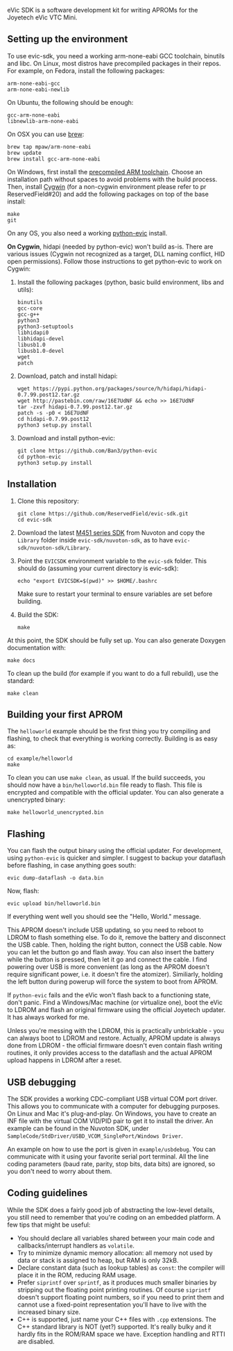 eVic SDK is a software development kit for writing APROMs for the Joyetech eVic VTC Mini.

Setting up the environment
--------------------------

To use evic-sdk, you need a working arm-none-eabi GCC toolchain,
binutils and libc. On Linux, most distros have precompiled packages
in their repos. For example, on Fedora, install the following
packages:
```
arm-none-eabi-gcc
arm-none-eabi-newlib
```
On Ubuntu, the following should be enough:
```
gcc-arm-none-eabi
libnewlib-arm-none-eabi
```
On OSX you can use [brew](http://brew.sh/):
```
brew tap mpaw/arm-none-eabi
brew update
brew install gcc-arm-none-eabi
```

On Windows, first install the [precompiled ARM toolchain](https://launchpad.net/gcc-arm-embedded).
Choose an installation path without spaces to avoid problems with
the build process. Then, install [Cygwin](https://www.cygwin.com/) (for a non-cygwin environment please refer to pr ReservedField#20)
and add the following packages on top of the base install:
```
make
git
```

On any OS, you also need a working [python-evic](https://github.com/Ban3/python-evic) install.

**On Cygwin**, hidapi (needed by python-evic) won't build as-is. There are various issues
(Cygwin not recognized as a target, DLL naming conflict, HID open permissions).
Follow those instructions to get python-evic to work on Cygwin:

1. Install the following packages (python, basic build environment, libs and utils):
   
   ```
   binutils
   gcc-core
   gcc-g++
   python3
   python3-setuptools
   libhidapi0
   libhidapi-devel
   libusb1.0
   libusb1.0-devel
   wget
   patch
   ```
2. Download, patch and install hidapi:
   
   ```
   wget https://pypi.python.org/packages/source/h/hidapi/hidapi-0.7.99.post12.tar.gz
   wget http://pastebin.com/raw/16E7UdNF && echo >> 16E7UdNF
   tar -zxvf hidapi-0.7.99.post12.tar.gz
   patch -s -p0 < 16E7UdNF
   cd hidapi-0.7.99.post12
   python3 setup.py install
   ```
3. Download and install python-evic:
   
   ```
   git clone https://github.com/Ban3/python-evic
   cd python-evic
   python3 setup.py install
   ```

Installation
------------

1. Clone this repository:
   ```
   git clone https://github.com/ReservedField/evic-sdk.git
   cd evic-sdk
   ```

2. Download the latest [M451 series SDK](http://www.nuvoton.com/hq/support/tool-and-software/software)
   from Nuvoton and copy the `Library` folder inside `evic-sdk/nuvoton-sdk`, as to have
   `evic-sdk/nuvoton-sdk/Library`.

3. Point the `EVICSDK` environment variable to the `evic-sdk` folder. This should do (assuming your
   current directory is evic-sdk):
   ```
   echo "export EVICSDK=$(pwd)" >> $HOME/.bashrc
   ```
   Make sure to restart your terminal to ensure variables are set before building.

4. Build the SDK:
   ```
   make
   ```

At this point, the SDK should be fully set up. You can also generate Doxygen documentation with:
```
make docs
```
To clean up the build (for example if you want to do a full rebuild), use the standard:
```
make clean
```

Building your first APROM
--------------------------

The `helloworld` example should be the first thing you try compiling and flashing,
to check that everything is working correctly.
Building is as easy as:
```
cd example/helloworld
make
```
To clean you can use `make clean`, as usual.
If the build succeeds, you should now have a `bin/helloworld.bin` file ready to flash.
This file is encrypted and compatible with the official updater.
You can also generate a unencrypted binary:
```
make helloworld_unencrypted.bin
```

Flashing
--------

You can flash the output binary using the official updater. For development,
using `python-evic` is quicker and simpler.
I suggest to backup your dataflash before flashing, in case anything goes south:
```
evic dump-dataflash -o data.bin
```
Now, flash:
```
evic upload bin/helloworld.bin
```
If everything went well you should see the "Hello, World." message.

This APROM doesn't include USB updating, so you need to reboot to LDROM to flash something
else. To do it, remove the battery and disconnect the USB cable. Then, holding the right button,
connect the USB cable. Now you can let the button go and flash away. You can also insert the
battery while the button is pressed, then let it go and connect the cable. I find powering
over USB is more convenient (as long as the APROM doesn't require significant power, i.e.
it doesn't fire the atomizer). Similiarly, holding the left button during powerup will force
the system to boot from APROM.

If `python-evic` fails and the eVic won't flash back to a functioning state, don't panic.
Find a Windows/Mac machine (or virtualize one), boot the eVic to LDROM and flash an original
firmware using the official Joyetech updater. It has always worked for me.

Unless you're messing with the LDROM, this is practically unbrickable - you can always boot
to LDROM and restore. Actually, APROM update is always done from LDROM - the official firmware
doesn't even contain flash writing routines, it only provides access to the dataflash and the
actual APROM upload happens in LDROM after a reset.

USB debugging
-------------

The SDK provides a working CDC-compliant USB virtual COM port driver. This allows you to
communicate with a computer for debugging purposes. On Linux and Mac it's plug-and-play. On
Windows, you have to create an INF file with the virtual COM VID/PID pair to get it to install
the driver. An example can be found in the Nuvoton SDK, under
`SampleCode/StdDriver/USBD_VCOM_SinglePort/Windows Driver`.

An example on how to use the port is given in `example/usbdebug`. You can communicate with it
using your favorite serial port terminal. All the line coding parameters (baud rate, parity, 
stop bits, data bits) are ignored, so you don't need to worry about them.

Coding guidelines
-----------------

While the SDK does a fairly good job of abstracting the low-level details, you still need to
remember that you're coding on an embedded platform. A few tips that might be useful:

- You should declare all variables shared between your main code and callbacks/interrupt
  handlers as `volatile`.
- Try to minimize dynamic memory allocation: all memory not used by data or stack is assigned
  to heap, but RAM is only 32kB.
- Declare constant data (such as lookup tables) as `const`: the compiler will place it in
  the ROM, reducing RAM usage.
- Prefer `siprintf` over `sprintf`, as it produces much smaller binaries by stripping out the
  floating point printing routines. Of course `siprintf` doesn't support floating point numbers,
  so if you need to print them and cannot use a fixed-point representation you'll have to live
  with the increased binary size.
- C++ is supported, just name your C++ files with `.cpp` extensions. The C++ standard library is
  NOT (yet?) supported. It's really bulky and it hardly fits in the ROM/RAM space we have.
  Exception handling and RTTI are disabled.

